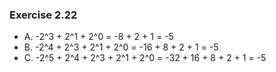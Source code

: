 ### Exercise 2.22
- A. -2^3 + 2^1 + 2^0 = -8 + 2 + 1 = -5
- B. -2^4 + 2^3 + 2^1 + 2^0 = -16 + 8 + 2 + 1 = -5
- C. -2^5 + 2^4 + 2^3 + 2^1 + 2^0 = -32 + 16 + 8 + 2 + 1 = -5

